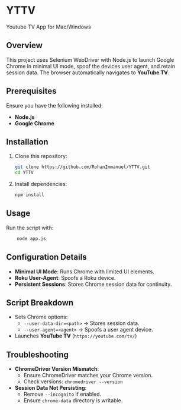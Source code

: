 # YTTV
Youtube TV App for Mac/Windows

## Overview
This project uses Selenium WebDriver with Node.js to launch Google Chrome in minimal UI mode, spoof the devices user agent, and retain session data. The browser automatically navigates to **YouTube TV**.

## Prerequisites

Ensure you have the following installed:
- **Node.js**
- **Google Chrome**

## Installation
1. Clone this repository:
   ```sh
   git clone https://github.com/RohanImmanuel/YTTV.git
   cd YTTV
   ```
2. Install dependencies:
   ```sh
   npm install
   ```

## Usage
Run the script with:
```sh
    node app.js
```

## Configuration Details
- **Minimal UI Mode**: Runs Chrome with limited UI elements.
- **Roku User-Agent**: Spoofs a Roku device.
- **Persistent Sessions**: Stores Chrome session data for continuity.

## Script Breakdown
- Sets Chrome options:
  - `--user-data-dir=<path>` → Stores session data.
  - `--user-agent=<agent>` → Spoofs a user agent device.
- Launches **YouTube TV** (`https://youtube.com/tv/`)

## Troubleshooting
- **ChromeDriver Version Mismatch**:
  - Ensure ChromeDriver matches your Chrome version.
  - Check versions: `chromedriver --version`
- **Session Data Not Persisting**:
  - Remove `--incognito` if enabled.
  - Ensure `chrome-data` directory is writable.
